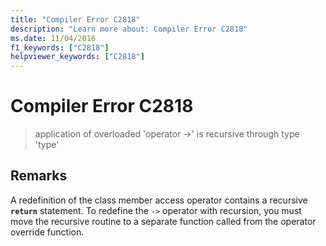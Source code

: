 ```yaml
---
title: "Compiler Error C2818"
description: "Learn more about: Compiler Error C2818"
ms.date: 11/04/2016
f1_keywords: ["C2818"]
helpviewer_keywords: ["C2818"]
---
```

# Compiler Error C2818

> application of overloaded 'operator ->' is recursive through type 'type'

## Remarks

A redefinition of the class member access operator contains a recursive **`return`** statement. To redefine the `->` operator with recursion, you must move the recursive routine to a separate function called from the operator override function.
